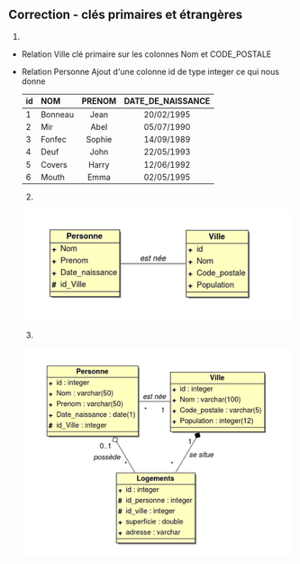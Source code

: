 ## Correction - clés primaires et étrangères

  1.

* Relation Ville clé primaire sur les colonnes Nom et CODE_POSTALE
* Relation Personne Ajout d'une colonne id de type integer ce qui nous donne

  | id  | NOM     | PRENOM | DATE_DE_NAISSANCE |
  |:--- |:------- |:------:|:-----------------:|
  | 1   | Bonneau | Jean   | 20/02/1995        |
  | 2   | Mir     | Abel   | 05/07/1990        |
  | 3   | Fonfec  | Sophie | 14/09/1989        |
  | 4   | Deuf    | John   | 22/05/1993        |
  | 5   | Covers  | Harry  | 12/06/1992        |
  | 6   | Mouth   | Emma   | 02/05/1995        |

  2.

  ![Lien Personne Ville](img/personne_ville.png)

  3.

  ![Lien Personne Logement](img/logement_ville.png)

